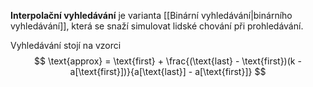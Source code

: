 **Interpolační vyhledávání** je varianta [[Binární vyhledávání|binárního vyhledávání]], která se snaží simulovat lidské chování při prohledávání.

Vyhledávání stojí na vzorci
$$
\text{approx} = \text{first} + \frac{(\text{last} - \text{first})(k - a[\text{first}])}{a[\text{last}] - a[\text{first}]}
$$